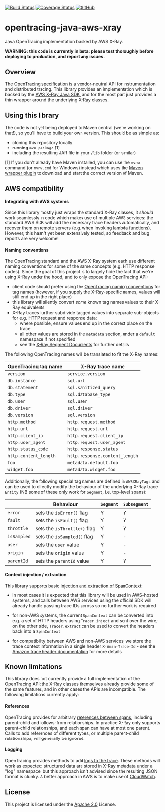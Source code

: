 [![Build Status](https://travis-ci.org/opentracing-contrib/java-xray-tracer.svg?branch=master)](https://travis-ci.org/opentracing-contrib/java-xray-tracer) [![Coverage Status](https://coveralls.io/repos/github/opentracing-contrib/java-xray-tracer/badge.svg?branch=master)](https://coveralls.io/github/opentracing-contrib/java-xray-tracer?branch=master) [![GitHub](https://img.shields.io/github/license/opentracing-contrib/java-xray-tracer.svg)](https://opensource.org/licenses/Apache-2.0)

# opentracing-java-aws-xray
Java OpenTracing implementation backed by AWS X-Ray.

**WARNING: this code is currently in beta: please test thoroughly before deploying to production, and report any issues.**

## Overview

The [OpenTracing specification](https://opentracing.io) is a vendor-neutral API for instrumentation and distributed 
tracing. This library provides an implementation which is backed by the [AWS X-Ray Java SDK](https://docs.aws.amazon.com/xray/latest/devguide/xray-sdk-java.html),
and for the most part just provides a thin wrapper around the underlying X-Ray classes.

## Using this library

The code is not yet being deployed to Maven central (we're working on that!), so you'll have to build your own version. This should be as simple as:

- cloning this repository locally
- running `mvn package` [1]
- including the resulting JAR file in your `/lib` folder (or similar)

[1] If you don't already have Maven installed, you can use the `mvnw` command (or `mvnw.cmd` for Windows) instead which uses the [Maven wrapper plugin](https://github.com/takari/maven-wrapper) to download and start the correct version of Maven.

## AWS compatibility

#### Integrating with AWS systems

Since this library mostly just wraps the standard X-Ray classes, it *should* work seamlessly in code which makes use of
multiple AWS services: the standard AWS SDK will add the necessary trace headers automatically, and recover them on 
remote servers (e.g. when invoking lambda functions). However, this hasn't yet been extensively tested, so feedback
and bug reports are very welcome!


#### Naming conventions

The OpenTracing standard and the AWS X-Ray system each use different naming conventions for some of the same concepts 
(e.g. HTTP response codes). Since the goal of this project is to largely hide the fact that we're using X-Ray under the 
hood, and to only expose the OpenTracing API:

- client code should prefer using the [OpenTracing naming conventions](https://opentracing.io/specification/conventions/) 
  for tag names (however, if you supply the X-Ray-specific names, values will still end up in the right place)
- this library will silently convert *some* known tag names values to their X-Ray equivalents
- X-Ray traces further subdivide tagged values into separate sub-objects for e.g. HTTP request and response data:
  - where possible, ensure values end up in the correct place on the trace
  - all other values are stored in the `metadata` section, under a `default` namespace if not specified
  - see the [X-Ray Segment Documents](https://docs.aws.amazon.com/xray/latest/devguide/xray-api-segmentdocuments.html)
    for further details

The following OpenTracing names will be translated to fit the X-Ray names:

| OpenTracing tag name  | X-Ray trace name                |
|-----------------------|---------------------------------|
| `version`             | `service.version`               |
| `db.instance`         | `sql.url`                       |
| `db.statement`        | `sql.sanitized_query`           |
| `db.type`             | `sql.database_type`             |
| `db.user`             | `sql.user`                      |
| `db.driver`           | `sql.driver`                    |
| `db.version`          | `sql.version`                   |
| `http.method`         | `http.request.method`           |
| `http.url`            | `http.request.url`              |
| `http.client_ip`      | `http.request.client_ip`        |
| `http.user_agent`     | `http.request.user_agent`       |
| `http.status_code`    | `http.response.status`          |
| `http.content_length` | `http.response.content_length`  |
| `foo`                 | `metadata.default.foo`          |
| `widget.foo`          | `metadata.widget.foo`           |

Additionally, the following special tag names are defined in `AWSXRayTags` and can be used to directly modify the
behaviour of the underlying X-Ray trace `Entity` (NB some of these only work for `Segment`, i.e. top-level spans):

|                       | Behaviour                       | `Segment` | `Subsegment` |
|-----------------------|---------------------------------|-----------|--------------|
| `error`               | sets the `isError()` flag       | Y         | Y            |
| `fault`               | sets the `isFault()` flag       | Y         | Y            | 
| `throttle`            | sets the `isThrottle()` flag    | Y         | Y            |
| `isSampled`           | sets the `isSampled()` flag     | Y         | -            |
| `user`                | sets the `user` value           | Y         | -            |
| `origin`              | sets the `origin` value         | Y         | -            |
| `parentId`            | sets the `parentId` value       | Y         | Y            |

#### Context injection / extraction

This library supports basic [injection and extraction of SpanContext](https://opentracing.io/specification/#inject-a-spancontext-into-a-carrier):

- in most cases it is expected that this library will be used in AWS-hosted systems, and calls between AWS services
  using the official SDK will already handle passing trace IDs across so no further work is required
  
- for non-AWS systems, the current `SpanContext` can be converted into e.g. a set of HTTP 
  headers using `Tracer.inject` and sent over the wire; on the other side, `Tracer.extract` can be used to convert 
  the headers back into a `SpanContext`
  
- for compatibility between AWS and non-AWS services, we store the trace context information in a single header `X-Amzn-Trace-Id` - see the 
  [Amazon trace header documentation](https://docs.aws.amazon.com/xray/latest/devguide/xray-concepts.html#xray-concepts-tracingheader) 
  for more details

## Known limitations

This library does not currently provide a full implementation of the OpenTracing API: the X-Ray classes themselves 
already provide some of the same features, and in other cases the APIs are incompatible. The following limitations 
currently apply:

#### References

OpenTracing provides for arbitrary [references between spans](https://opentracing.io/specification/#references-between-spans), 
including parent-child and follows-from relationships. In practice X-Ray only supports parent-child relationships, and
each span can have at most one parent. Calls to add references of different types, or multiple parent-child relationships,
will generally be ignored.

#### Logging

OpenTracing provides methods to add [logs to the trace](https://opentracing.io/specification/#log-structured-data). 
These methods will work as expected: structured data are stored in X-Ray metadata under a "log" namespace, but this
approach isn't advised since the resulting JSON format is clunky. A better approach in AWS is to make use of 
[CloudWatch](https://aws.amazon.com/cloudwatch/).

## License

This project is licensed under the [Apache 2.0](/LICENSE) License.
